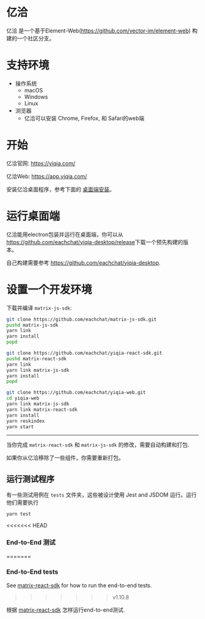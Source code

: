 亿洽
=======

亿洽 是一个基于Element-Web(https://github.com/vector-im/element-web) 构建的一个社区分支。

支持环境
======================


* 操作系统
  * macOS
  * Windows
  * Linux
* 浏览器
  * 亿洽可以安装 Chrome, Firefox, 和 Safari的web端

开始
===============

亿洽官网: <https://yiqia.com/>

亿洽Web: <https://app.yiqia.com/>


安装亿洽桌面程序，参考下面的 [桌面端安装](#running-as-a-desktop-app)。

运行桌面端
========================

亿洽能用electron包装并运行在桌面端，你可以从 <https://github.com/eachchat/yiqia-desktop/release>下载一个预先构建的版本。

自己构建需要参考 <https://github.com/eachchat/yiqia-desktop>.


设置一个开发环境
============================

下载并编译 `matrix-js-sdk`:

``` bash
git clone https://github.com/eachchat/matrix-js-sdk.git
pushd matrix-js-sdk
yarn link
yarn install
popd
```


```bash
git clone https://github.com/eachchat/yiqia-react-sdk.git
pushd matrix-react-sdk
yarn link
yarn link matrix-js-sdk
yarn install
popd
```


```bash
git clone https://github.com/eachchat/yiqia-web.git
cd yiqia-web
yarn link matrix-js-sdk
yarn link matrix-react-sdk
yarn install
yarn reskindex
yarn start
```



___

当你完成 `matrix-react-sdk` 和 `matrix-js-sdk` 的修改，需要自动构建和打包.

如果你从亿洽移除了一些组件，你需要重新打包。


运行测试程序
-----------------

有一些测试用例在 `tests` 文件夹，这些被设计使用 Jest and JSDOM 运行。运行他们需要执行

```
yarn test
```

<<<<<<< HEAD
### End-to-End 测试
=======
### End-to-End tests

See [matrix-react-sdk](https://github.com/matrix-org/matrix-react-sdk/#end-to-end-tests) for how to run the end-to-end tests.
>>>>>>> v1.10.8

根据 [matrix-react-sdk](https://github.com/matrix-org/matrix-react-sdk/#end-to-end-tests) 怎样运行end-to-end测试.


